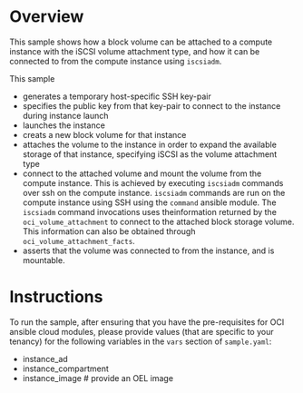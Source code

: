 # Overview

This sample shows how a block volume can be attached to a compute
instance with the iSCSI volume attachment type, and how it can be connected 
to from the compute instance using `iscsiadm`. 


This sample 
- generates a temporary host-specific SSH key-pair
- specifies the public key from that key-pair to connect to the instance during
  instance launch
- launches the instance
- creats a new block volume for that instance
- attaches the volume to the instance in order to expand the available
  storage of that instance, specifying iSCSI as the volume attachment type
- connect to the attached volume and mount the volume from the compute
  instance. This is achieved by executing `iscsiadm` commands over ssh
  on the compute instance. `iscsiadm` commands are run on the compute 
  instance using SSH using the `command` ansible module.
  The `iscsiadm` command invocations uses theinformation returned by the 
  `oci_volume_attachment` to connect to the attached block storage volume.
  This information can also be obtained through `oci_volume_attachment_facts`.
- asserts that the volume was connected to from the instance, and is mountable.

# Instructions

To run the sample, after ensuring that you have the pre-requisites for OCI 
ansible cloud modules, please provide values (that are specific to your tenancy)
for the following variables in the `vars` section of `sample.yaml`:
- instance_ad
- instance_compartment
- instance_image  # provide an OEL image
